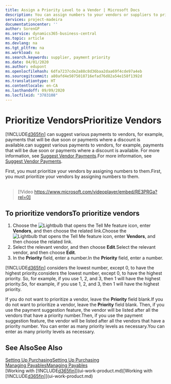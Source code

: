 ```yaml
---
title: Assign a Priority Level to a Vendor | Microsoft Docs
description: You can assign numbers to your vendors or suppliers to prioritize them and facilitate payment suggestions in Business Central.
services: project-madeira
documentationcenter: ''
author: SorenGP
ms.service: dynamics365-business-central
ms.topic: article
ms.devlang: na
ms.tgt_pltfrm: na
ms.workload: na
ms.search.keywords: supplier, payment priority
ms.date: 04/01/2020
ms.author: edupont
ms.openlocfilehash: 6dfa7237cde2a88c8d36baa2daa69f4cde97a4eb
ms.sourcegitcommit: a80afd4e5075018716efad76d82a54e158f1392d
ms.translationtype: HT
ms.contentlocale: en-CA
ms.lasthandoff: 09/09/2020
ms.locfileid: "3783108"
---
```

# <a name="prioritize-vendors"></a><span data-ttu-id="97a0d-103">Prioritize Vendors</span><span class="sxs-lookup"><span data-stu-id="97a0d-103">Prioritize Vendors</span></span>
[!INCLUDE[d365fin](includes/d365fin_md.md)] <span data-ttu-id="97a0d-104">can suggest various payments to vendors, for example, payments that will be due soon or payments where a discount is available.</span><span class="sxs-lookup"><span data-stu-id="97a0d-104">can suggest various payments to vendors, for example, payments that will be due soon or payments where a discount is available.</span></span> <span data-ttu-id="97a0d-105">For more information, see [Suggest Vendor Payments](payables-how-suggest-vendor-payments.md).</span><span class="sxs-lookup"><span data-stu-id="97a0d-105">For more information, see [Suggest Vendor Payments](payables-how-suggest-vendor-payments.md).</span></span>

<span data-ttu-id="97a0d-106">First, you must prioritize your vendors by assigning numbers to them.</span><span class="sxs-lookup"><span data-stu-id="97a0d-106">First, you must prioritize your vendors by assigning numbers to them.</span></span>
<br><br>
> [!Video https://www.microsoft.com/videoplayer/embed/RE3PRGa?rel=0]

## <a name="to-prioritize-vendors"></a><span data-ttu-id="97a0d-107">To prioritize vendors</span><span class="sxs-lookup"><span data-stu-id="97a0d-107">To prioritize vendors</span></span>
1. <span data-ttu-id="97a0d-108">Choose the ![Lightbulb that opens the Tell Me feature](media/ui-search/search_small.png "Tell me what you want to do") icon, enter **Vendors**, and then choose the related link.</span><span class="sxs-lookup"><span data-stu-id="97a0d-108">Choose the ![Lightbulb that opens the Tell Me feature](media/ui-search/search_small.png "Tell me what you want to do") icon, enter **Vendors**, and then choose the related link.</span></span>
2. <span data-ttu-id="97a0d-109">Select the relevant vendor, and then choose **Edit**.</span><span class="sxs-lookup"><span data-stu-id="97a0d-109">Select the relevant vendor, and then choose **Edit**.</span></span>
3. <span data-ttu-id="97a0d-110">In the **Priority** field, enter a number.</span><span class="sxs-lookup"><span data-stu-id="97a0d-110">In the **Priority** field, enter a number.</span></span>

[!INCLUDE[d365fin](includes/d365fin_md.md)] <span data-ttu-id="97a0d-111">considers the lowest number, except 0, to have the highest priority.</span><span class="sxs-lookup"><span data-stu-id="97a0d-111">considers the lowest number, except 0, to have the highest priority.</span></span> <span data-ttu-id="97a0d-112">So, for example, if you use 1, 2, and 3, then 1 will have the highest priority.</span><span class="sxs-lookup"><span data-stu-id="97a0d-112">So, for example, if you use 1, 2, and 3, then 1 will have the highest priority.</span></span>

<span data-ttu-id="97a0d-113">If you do not want to prioritize a vendor, leave the **Priority** field blank.</span><span class="sxs-lookup"><span data-stu-id="97a0d-113">If you do not want to prioritize a vendor, leave the **Priority** field blank.</span></span> <span data-ttu-id="97a0d-114">Then, if you use the payment suggestion feature, the vendor will be listed after all the vendors that have a priority number.</span><span class="sxs-lookup"><span data-stu-id="97a0d-114">Then, if you use the payment suggestion feature, the vendor will be listed after all the vendors that have a priority number.</span></span> <span data-ttu-id="97a0d-115">You can enter as many priority levels as necessary.</span><span class="sxs-lookup"><span data-stu-id="97a0d-115">You can enter as many priority levels as necessary.</span></span>

## <a name="see-also"></a><span data-ttu-id="97a0d-116">See Also</span><span class="sxs-lookup"><span data-stu-id="97a0d-116">See Also</span></span>
[<span data-ttu-id="97a0d-117">Setting Up Purchasing</span><span class="sxs-lookup"><span data-stu-id="97a0d-117">Setting Up Purchasing</span></span>](purchasing-setup-purchasing.md)  
[<span data-ttu-id="97a0d-118">Managing Payables</span><span class="sxs-lookup"><span data-stu-id="97a0d-118">Managing Payables</span></span>](payables-manage-payables.md)  
<span data-ttu-id="97a0d-119">[Working with [!INCLUDE[d365fin](includes/d365fin_md.md)]](ui-work-product.md)</span><span class="sxs-lookup"><span data-stu-id="97a0d-119">[Working with [!INCLUDE[d365fin](includes/d365fin_md.md)]](ui-work-product.md)</span></span>
